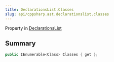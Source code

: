```yaml
---
title: DeclarationsList.Classes
slug: api/cppsharp.ast.declarationslist.classes
---
```

Property in [DeclarationsList](/api/cppsharp/ast/declarationslist)

## Summary



```csharp
public IEnumerable<Class> Classes { get };
```

